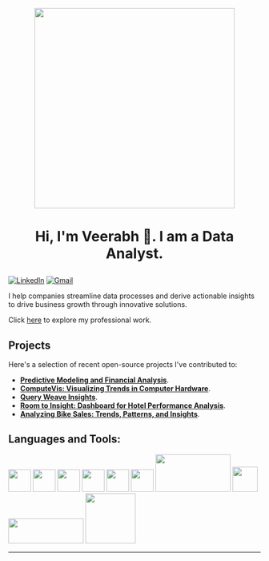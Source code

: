 <p align="center">
<img src="https://cdn.prod.website-files.com/5c19020c997c25514d17d86f/60c0d9460c02947666c0d70c_Data%20report.gif" width="400"> </p>

# <p align="center">Hi, I'm Veerabh 👋. I am a Data Analyst.</p>

[![LinkedIn](https://img.shields.io/badge/linkedin-%230077B5.svg?style=for-the-badge&logo=linkedin&logoColor=white)](https://www.linkedin.com/in/veerabh-mahadik/) 
[![Gmail](https://img.shields.io/badge/Gmail-D14836?style=for-the-badge&logo=gmail&logoColor=white)](veerabhmahadik1@gmail.com)


I help companies streamline data processes and derive actionable insights to drive business growth through innovative solutions.

Click [here](https://veerabhmahadik1.wixsite.com/veerabh-mahadik) to explore my professional work. <!-- Replace with your actual portfolio link -->

## Projects

Here's a selection of recent open-source projects I've contributed to:
- **[Predictive Modeling and Financial Analysis](https://github.com/veerabhmahadik/Python-and-R/tree/master/Predictive_Modeling_and_Financial_Analysis)**.
- **[ComputeVis: Visualizing Trends in Computer Hardware](https://github.com/veerabhmahadik/Tableau/tree/master/ComputeVis%3A%20Visualizing%20Trends%20in%20Computer%20Hardware)**.
- **[Query Weave Insights](https://github.com/veerabhmahadik/SQL/tree/master/Query%20Weave%20Insights)**.
- **[Room to Insight: Dashboard for Hotel Performance Analysis](https://github.com/veerabhmahadik/Power-BI-projects/tree/master/Room%20to%20Insight%3A%20Dashboard%20for%20Hotel%20Performance%20Analysis)**.
- **[Analyzing Bike Sales: Trends, Patterns, and Insights](https://github.com/veerabhmahadik/Excel/tree/master/Analyzing_Bike%20Sales_Trends_%20Patterns_and%20Insights)**.

## Languages and Tools:

<!DOCTYPE html>
<html lang="en">
<head>
<meta charset="UTF-8">
<meta name="viewport" content="width=device-width, initial-scale=1.0">
</head>
<body>
  <div class="logo-container">
    <img src="https://cdn.jsdelivr.net/gh/devicons/devicon@latest/icons/python/python-original-wordmark.svg" width="45" height="45"/> 
    <img src="https://cdn.jsdelivr.net/gh/devicons/devicon@latest/icons/pandas/pandas-original-wordmark.svg" width="45" height="45"/> 
    <img src="https://cdn.jsdelivr.net/gh/devicons/devicon@latest/icons/numpy/numpy-original-wordmark.svg" width="45" height="45"/> 
    <img src="https://cdn.jsdelivr.net/gh/devicons/devicon@latest/icons/matplotlib/matplotlib-plain-wordmark.svg" width="45" height="45"/> 
    <img src="https://cdn.jsdelivr.net/gh/devicons/devicon@latest/icons/r/r-original.svg" width="45" height="45"/>
    <img src="https://cdn.jsdelivr.net/gh/devicons/devicon@latest/icons/rstudio/rstudio-original.svg" width="45" height="45"/>
    <img src="https://1000logos.net/wp-content/uploads/2022/03/Tableau-Logo.jpg" width="150" height="75" />
    <img src="https://cdn.jsdelivr.net/gh/devicons/devicon@latest/icons/mongodb/mongodb-original.svg" width="50" height="50"/> 
    <img src="https://img.shields.io/badge/power_bi-F2C811?style=for-the-badge&logo=powerbi&logoColor=black" width="150" height="50"/>
    <img src="https://cdn.jsdelivr.net/gh/devicons/devicon@latest/icons/mysql/mysql-original-wordmark.svg" width="100" height="100"/>
  </div>
</body>
</html>




<!-- Add more tools and technologies as needed -->

<!-- Optional: Add any additional stats or information you'd like to highlight -->

---

<!--*Data Analyst* 


- 📍 Location
- ⏰ Pacific Standard Time -->

